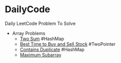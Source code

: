 # DailyCode

Daily LeetCode Problem To Solve

- Array Problems
  - [Two Sum](https://leetcode.com/problems/two-sum/) #HashMap
  - [Best Time to Buy and Sell Stock](https://leetcode.com/problems/best-time-to-buy-and-sell-stock/) #TwoPointer
  - [Contains Duplicate](https://leetcode.com/problems/contains-duplicate/) #HashMap
  - [Maximum Subarray](https://leetcode.com/problems/maximum-subarray/)
